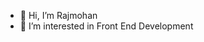 - 👋 Hi, I’m Rajmohan
- 👀 I’m interested in Front End Development

<!---
Rajmohan93/Rajmohan93 is a ✨ special ✨ repository because its `README.md` (this file) appears on your GitHub profile.
You can click the Preview link to take a look at your changes.
--->
